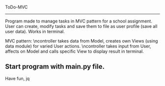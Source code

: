 ToDo-MVC

------------
Program made to manage tasks in MVC pattern for a school assignment.
User can create, modify tasks and save them to file as user profile (save all user data).
Works in terminal.

MVC pattern:
  \ncontroller takes data from Model, creates own Views (using data module) for varied User actions.
  \ncontroller takes input from User, affects on Model and calls specific View to display result in terminal.

Start program with main.py file.
------------
Have fun, jq
